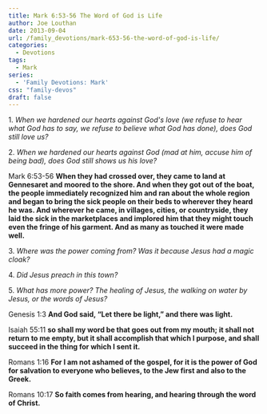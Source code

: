 ```yaml
---
title: Mark 6:53-56 The Word of God is Life
author: Joe Louthan
date: 2013-09-04
url: /family_devotions/mark-653-56-the-word-of-god-is-life/
categories:
  - Devotions
tags:
  - Mark
series:
  - 'Family Devotions: Mark'
css: "family-devos"
draft: false
---
```

1. _When we hardened our hearts against God's love (we refuse to hear what God has to say, we refuse to believe what God has done), does God still love us?_

2. _When we hardened our hearts against God (mad at him, accuse him of being bad), does God still shows us his love?_

Mark 6:53-56 **When they had crossed over, they came to land at Gennesaret and moored to the shore. And when they got out of the boat, the people immediately recognized him and ran about the whole region and began to bring the sick people on their beds to wherever they heard he was. And wherever he came, in villages, cities, or countryside, they laid the sick in the marketplaces and implored him that they might touch even the fringe of his garment. And as many as touched it were made well.**

3. _Where was the power coming from? Was it because Jesus had a magic cloak?_

4. _Did Jesus preach in this town?_

5. _What has more power? The healing of Jesus, the walking on water by Jesus, or the words of Jesus?_

Genesis 1:3 **And God said, “Let there be light,” and there was light.**

Isaiah 55:11 **so shall my word be that goes out from my mouth; it shall not return to me empty, but it shall accomplish that which I purpose, and shall succeed in the thing for which I sent it.**

Romans 1:16 **For I am not ashamed of the gospel, for it is the power of God for salvation to everyone who believes, to the Jew first and also to the Greek.**

Romans 10:17 **So faith comes from hearing, and hearing through the word of Christ.**

&nbsp;



 [1]: https://i0.wp.com/theologic.us/wp-content/uploads/2013/09/icon_christ_woman_issue_blood_detail.jpg